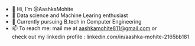 - 👋 Hi, I’m @AashkaMohite
- 👀 Data science and Machine Learing enthusiast
- 🌱 Currently pursuing B.tech in Computer Engineering
- 📫 To reach me: mail me at aashkamohite811@gmail.com or <br>
     check out my linkedin profile : linkedin.com/in/aashka-mohite-2165bb181

<!---
AashkaMohite/AashkaMohite is a ✨ special ✨ repository because its `README.md` (this file) appears on your GitHub profile.
You can click the Preview link to take a look at your changes.
--->
